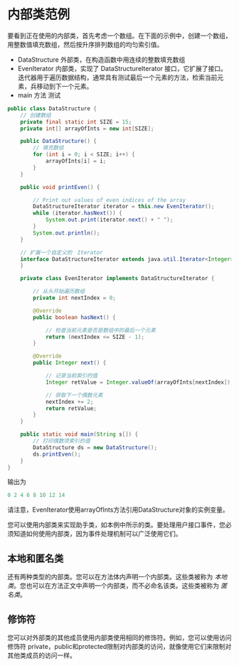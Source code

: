 # 内部类范例

要看到正在使用的内部类，首先考虑一个数组。在下面的示例中，创建一个数组，用整数值填充数组，然后按升序排列数组的均匀索引值。

* DataStructure 外部类，在构造函数中用连续的整数填充数组
* EvenIterator 内部类，实现了 DataStructureIterator 接口，它扩展了接口。迭代器用于遍历数据结构，通常具有测试最后一个元素的方法，检索当前元素，兵移动到下一个元素。
* main 方法 测试

```java
public class DataStructure {
    // 创建数组
    private final static int SIZE = 15;
    private int[] arrayOfInts = new int[SIZE];

    public DataStructure() {
        // 填充数组
        for (int i = 0; i < SIZE; i++) {
            arrayOfInts[i] = i;
        }
    }

    public void printEven() {

        // Print out values of even indices of the array
        DataStructureIterator iterator = this.new EvenIterator();
        while (iterator.hasNext()) {
            System.out.print(iterator.next() + " ");
        }
        System.out.println();
    }

    // 扩展一个自定义的　Iterator
    interface DataStructureIterator extends java.util.Iterator<Integer> {
    }

    private class EvenIterator implements DataStructureIterator {

        // 从头开始遍历数组
        private int nextIndex = 0;

        @Override
        public boolean hasNext() {

            // 检查当前元素是否是数组中的最后一个元素
            return (nextIndex <= SIZE - 1);
        }

        @Override
        public Integer next() {

            // 记录当前索引的值
            Integer retValue = Integer.valueOf(arrayOfInts[nextIndex]);

            // 获取下一个偶数元素
            nextIndex += 2;
            return retValue;
        }
    }

    public static void main(String s[]) {
        // 打印偶数项索引的值
        DataStructure ds = new DataStructure();
        ds.printEven();
    }
}
```

输出为

```java
0 2 4 6 8 10 12 14 
```

请注意，EvenIterator使用arrayOfInts方法引用DataStructure对象的实例变量。

您可以使用内部类来实现助手类，如本例中所示的类。要处理用户接口事件，您必须知道如何使用内部类，因为事件处理机制可以广泛使用它们。


## 本地和匿名类
还有两种类型的内部类。您可以在方法体内声明一个内部类。这些类被称为 _本地类_。您也可以在方法正文中声明一个内部类，而不必命名该类。这些类被称为 _匿名类_。

## 修饰符
您可以对外部类的其他成员使用内部类使用相同的修饰符。例如，您可以使用访问修饰符
private，public和protected限制对内部类的访问，就像使用它们来限制对其他类成员的访问一样。












